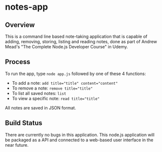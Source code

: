 # notes-app

## Overview
This is a command line based note-taking application that is capable of adding, removing, storing, listing and reading notes, done as part of Andrew Mead's "The Complete Node.js Developer Course" in Udemy.

## Process
To run the app, type `node app.js` followed by one of these 4 functions:
  - To add a note: `add title="title" content="content"`
  - To remove a note: `remove title="title"`
  - To list all saved notes: `list`
  - To view a specific note: `read title="title"`

All notes are saved in JSON format.

## Build Status
There are currently no bugs in this application.
This node.js application will be packaged as a API and connected to a web-based user interface in the near future.




